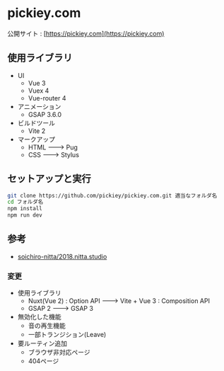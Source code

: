 # pickiey.com

公開サイト : [https://pickiey.com](https://pickiey.com)

## 使用ライブラリ

- UI
    - Vue  3
    - Vuex 4
    - Vue-router 4
- アニメーション
    - GSAP 3.6.0
- ビルドツール
    - Vite 2
- マークアップ
    - HTML ---> Pug
    - CSS  ---> Stylus

## セットアップと実行

```sh
git clone https://github.com/pickiey/pickiey.com.git 適当なフォルダ名
cd フォルダ名
npm install
npm run dev
```

## 参考

- [soichiro-nitta/2018.nitta.studio](https://github.com/soichiro-nitta/2018.nitta.studio)


### 変更

- 使用ライブラリ
    - Nuxt(Vue 2) : Option API ---> Vite + Vue 3 : Composition API
    - GSAP 2 ---> GSAP 3
- 無効化した機能
    - 音の再生機能
    - 一部トランジション(Leave)
- 要ルーティン追加
    - ブラウザ非対応ページ
    - 404ページ

